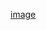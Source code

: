 [image](https://user-images.githubusercontent.com/79838394/230715496-f167a568-c953-4df8-a4c3-a30aa09d6ce2.png)
